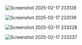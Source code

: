 ![Screenshot 2025-02-17 233128](https://github.com/user-attachments/assets/0aef417c-f1c0-4169-8301-42e8becb9d83)

![Screenshot 2025-02-17 233139](https://github.com/user-attachments/assets/987527d2-c264-434a-a474-51ccda960040)

![Screenshot 2025-02-17 233228](https://github.com/user-attachments/assets/fcfa8852-edd6-45fe-9de1-c91ba5aa51d9)

![Screenshot 2025-02-17 233237](https://github.com/user-attachments/assets/b8119415-69cc-4dc2-a4a0-7fc501cb06e9)




